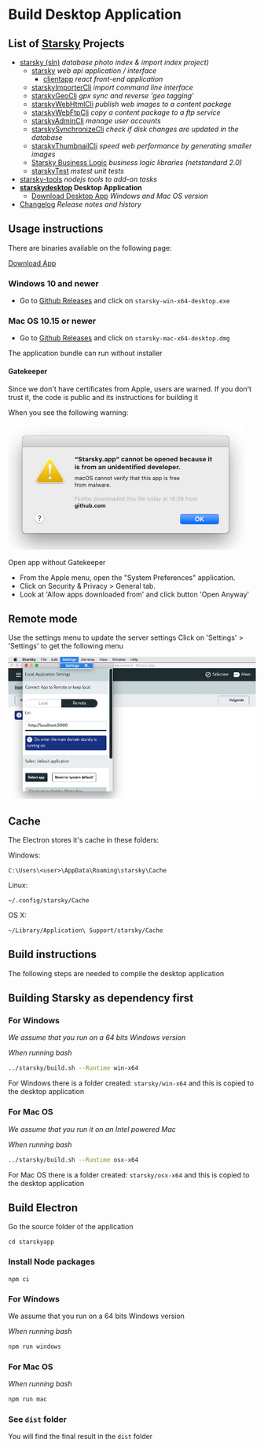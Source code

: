 # Build Desktop Application
## List of [Starsky](../readme.md) Projects
 * [starsky (sln)](../starsky/readme.md) _database photo index & import index project)_
    * [starsky](../starsky/starsky/readme.md) _web api application / interface_
      *  [clientapp](../starsky/starsky/clientapp/readme.md) _react front-end application_
    * [starskyImporterCli](../starsky/starskyimportercli/readme.md)  _import command line interface_
    * [starskyGeoCli](../starsky/starskygeocli/readme.md)  _gpx sync and reverse 'geo tagging'_
    * [starskyWebHtmlCli](../starsky/starskywebhtmlcli/readme.md)  _publish web images to a content package_
    * [starskyWebFtpCli](../starsky/starskywebftpcli/readme.md)  _copy a content package to a ftp service_
    * [starskyAdminCli](../starsky/starskyadmincli/readme.md)  _manage user accounts_
    * [starskySynchronizeCli](../starsky/starskysynchronizecli/readme.md)  _check if disk changes are updated in the database_
    * [starskyThumbnailCli](../starsky/starskythumbnailcli/readme.md)  _speed web performance by generating smaller images_
    * [Starsky Business Logic](../starsky/starskybusinesslogic/readme.md) _business logic libraries (netstandard 2.0)_
    * [starskyTest](../starsky/starskytest/readme.md)  _mstest unit tests_
 * [starsky-tools](../starsky-tools/readme.md) _nodejs tools to add-on tasks_
 * __[starskydesktop](../starskydesktop/readme.md) Desktop Application__
    * [Download Desktop App](https://docs.qdraw.nl/download) _Windows and Mac OS version_
 * [Changelog](../history.md) _Release notes and history_

## Usage instructions

There are binaries available on the following page:

[Download App](https://docs.qdraw.nl/download)

### Windows 10 and newer
- Go to [Github Releases](https://github.com/qdraw/starsky/releases/latest/) and click on `starsky-win-x64-desktop.exe`

### Mac OS 10.15 or newer
- Go to [Github Releases](https://github.com/qdraw/starsky/releases/latest/) and click on `starsky-mac-x64-desktop.dmg`

The application bundle can run without installer

#### Gatekeeper

Since we don't have certificates from Apple, users are warned. If you don't trust it, the code is public and its instructions for building it

When you see the following warning:

![Starsky GateKeeper warning](docs-assets/starskyapp-mac-gatekeeper.jpg)

 Open app without Gatekeeper

-   From the Apple menu, open the "System Preferences" application.
-   Click on Security & Privacy > General tab.
-   Look at 'Allow apps downloaded from' and click button 'Open Anyway'

## Remote mode

Use the settings menu to update the server settings
Click on 'Settings' > 'Settings' to get the following menu

![Starsky App versions](docs-assets/starskyapp-remote-options-v040.jpg)

## Cache

The Electron stores it's cache in these folders:

Windows:
```
C:\Users\<user>\AppData\Roaming\starsky\Cache
```

Linux:
```
~/.config/starsky/Cache
```

OS X:
```
~/Library/Application\ Support/starsky/Cache
```

## Build instructions

The following steps are needed to compile the desktop application

## Building Starsky as dependency first

### For Windows

_We assume that you run on a 64 bits Windows version_

_When running bash_

```bash
../starsky/build.sh --Runtime win-x64
```

For Windows there is a folder created: `starsky/win-x64` and this is copied to the desktop application

### For Mac OS

_We assume that you run it on an Intel powered Mac_

_When running bash_

```bash
../starsky/build.sh --Runtime osx-x64
```

For Mac OS there is a folder created: `starsky/osx-x64` and this is copied to the desktop application

## Build Electron

Go the source folder of the application

```
cd starskyapp
```

### Install Node packages
```
npm ci
```

### For Windows

We assume that you run on a 64 bits Windows version

_When running bash_
```bash
npm run windows
```

### For Mac OS

_When running bash_
```bash
npm run mac
```

### See `dist` folder
You will find the final result in the `dist` folder
